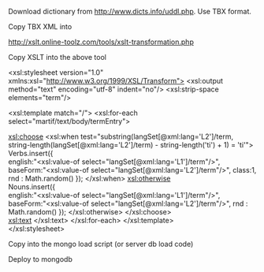 Download dictionary from http://www.dicts.info/uddl.php. Use TBX format.

Copy TBX XML into

http://xslt.online-toolz.com/tools/xslt-transformation.php

Copy XSLT into the above tool


<xsl:stylesheet version="1.0" xmlns:xsl="http://www.w3.org/1999/XSL/Transform">
<xsl:output method="text" encoding="utf-8" indent="no"/>
<xsl:strip-space elements="term"/>

<xsl:template match="/">
<xsl:for-each select="martif/text/body/termEntry">

<xsl:choose>
<xsl:when test="substring(langSet[@xml:lang='L2']/term, string-length(langSet[@xml:lang='L2']/term) - string-length('ti') + 1) = 'ti'">
Verbs.insert({    
  english:"<xsl:value-of select="langSet[@xml:lang='L1']/term"/>",
  baseForm:"<xsl:value-of select="langSet[@xml:lang='L2']/term"/>",
  class:1,
  rnd : Math.random()
});
</xsl:when>
<xsl:otherwise>			
Nouns.insert({    
  english:"<xsl:value-of select="langSet[@xml:lang='L1']/term"/>",
  baseForm:"<xsl:value-of select="langSet[@xml:lang='L2']/term"/>",
  rnd : Math.random()
});
</xsl:otherwise>
</xsl:choose>		
<xsl:text>&#xa;</xsl:text>
</xsl:for-each>
</xsl:template>						
</xsl:stylesheet>

						
Copy into the mongo load script (or server db load code)


Deploy to mongodb

